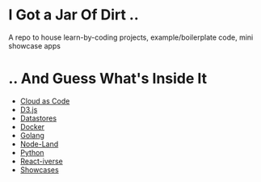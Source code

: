 <!-- @format -->

# I Got a Jar Of Dirt ..

A repo to house learn-by-coding projects, example/boilerplate code, mini showcase apps

# .. And Guess What's Inside It

-  [Cloud as Code](cloud-as-code/)
-  [D3.js](d3/)
-  [Datastores](datastores/)
-  [Docker](docker/)
-  [Golang](golang/)
-  [Node-Land](node-land/)
-  [Python](python/)
-  [React-iverse](reactiverse/)
-  [Showcases](showcases/)
